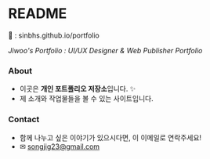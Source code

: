 # README
&#128279; : sinbhs.github.io/portfolio

*Jiwoo's Portfolio : UI/UX Designer & Web Publisher Portfolio*

### About
- 이곳은 **개인 포트폴리오 저장소**입니다. &#10024;
- 제 소개와 작업물들을 볼 수 있는 사이트입니다.


### Contact
- 함께 나누고 싶은 이야기가 있으시다면, 이 이메일로 연락주세요!
- &#9993; songjig23@gmail.com

